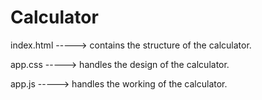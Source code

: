 # Calculator


index.html -----> contains the structure of the calculator.


app.css    -----> handles the design of the calculator.


app.js     -----> handles the working of the calculator.
